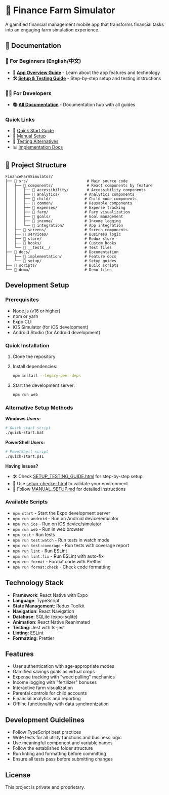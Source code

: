 # 🌱 Finance Farm Simulator

A gamified financial management mobile app that transforms financial tasks into an engaging farm simulation experience.

## 📖 Documentation

### 🎯 For Beginners (English/中文)
- **📱 [App Overview Guide](docs/APP_OVERVIEW_GUIDE.html)** - Learn about the app features and technology
- **🛠️ [Setup & Testing Guide](docs/SETUP_TESTING_GUIDE.html)** - Step-by-step setup and testing instructions

### 👨‍💻 For Developers
- **📚 [All Documentation](docs/index.html)** - Documentation hub with all guides

### Quick Links
- 🚀 [Quick Start Guide](docs/setup/QUICK_START_GUIDE.md)
- 🔧 [Manual Setup](docs/setup/MANUAL_SETUP.md)
- 🧪 [Testing Alternatives](docs/TESTING_ALTERNATIVES.md)
- 📊 [Implementation Docs](docs/implementation/)

## 📁 Project Structure

```
FinanceFarmSimulator/
├── 📁 src/                          # Main source code
│   ├── 📁 components/               # React components by feature
│   │   ├── 📁 accessibility/        # Accessibility components
│   │   ├── 📁 analytics/           # Analytics components
│   │   ├── 📁 child/               # Child mode components
│   │   ├── 📁 common/              # Reusable components
│   │   ├── 📁 expenses/            # Expense tracking
│   │   ├── 📁 farm/                # Farm visualization
│   │   ├── 📁 goals/               # Goal management
│   │   ├── 📁 income/              # Income logging
│   │   └── 📁 integration/         # App integration
│   ├── 📁 screens/                 # Screen components
│   ├── 📁 services/                # Business logic
│   ├── 📁 store/                   # Redux store
│   ├── 📁 hooks/                   # Custom hooks
│   └── 📁 __tests__/               # Test files
├── 📁 docs/                        # Documentation
│   ├── 📁 implementation/          # Feature docs
│   └── 📁 setup/                   # Setup guides
├── 📁 scripts/                     # Build scripts
└── 📁 demo/                        # Demo files
```

## Development Setup

### Prerequisites
- Node.js (v16 or higher)
- npm or yarn
- Expo CLI
- iOS Simulator (for iOS development)
- Android Studio (for Android development)

### Quick Installation

1. Clone the repository
2. Install dependencies:
   ```bash
   npm install --legacy-peer-deps
   ```

3. Start the development server:
   ```bash
   npm run web
   ```

### Alternative Setup Methods

**Windows Users:**
```bash
# Quick start script
./quick-start.bat
```

**PowerShell Users:**
```bash
# PowerShell script
./quick-start.ps1
```

**Having Issues?**
- 🛠️ Check [SETUP_TESTING_GUIDE.html](docs/SETUP_TESTING_GUIDE.html) for step-by-step setup
- 🔧 Use [setup-checker.html](docs/setup/setup-checker.html) to validate your environment
- 📖 Follow [MANUAL_SETUP.md](docs/setup/MANUAL_SETUP.md) for detailed instructions

### Available Scripts

- `npm start` - Start the Expo development server
- `npm run android` - Run on Android device/emulator
- `npm run ios` - Run on iOS device/simulator
- `npm run web` - Run in web browser
- `npm test` - Run tests
- `npm run test:watch` - Run tests in watch mode
- `npm run test:coverage` - Run tests with coverage report
- `npm run lint` - Run ESLint
- `npm run lint:fix` - Run ESLint with auto-fix
- `npm run format` - Format code with Prettier
- `npm run format:check` - Check code formatting

## Technology Stack

- **Framework**: React Native with Expo
- **Language**: TypeScript
- **State Management**: Redux Toolkit
- **Navigation**: React Navigation
- **Database**: SQLite (expo-sqlite)
- **Animation**: React Native Reanimated
- **Testing**: Jest with ts-jest
- **Linting**: ESLint
- **Formatting**: Prettier

## Features

- User authentication with age-appropriate modes
- Gamified savings goals as virtual crops
- Expense tracking with "weed pulling" mechanics
- Income logging with "fertilizer" bonuses
- Interactive farm visualization
- Parental controls for child accounts
- Financial analytics and reporting
- Offline functionality with data synchronization

## Development Guidelines

- Follow TypeScript best practices
- Write tests for all utility functions and business logic
- Use meaningful component and variable names
- Follow the established folder structure
- Run linting and formatting before committing
- Ensure all tests pass before submitting changes

## License

This project is private and proprietary.